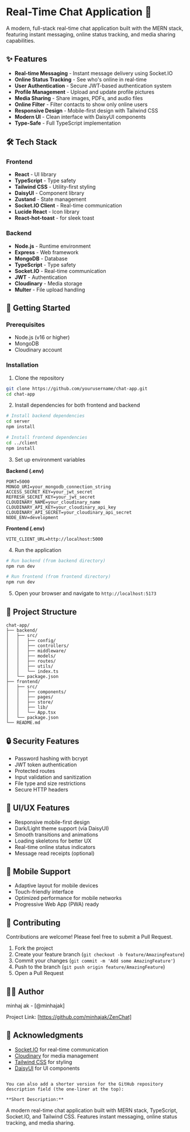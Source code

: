 # Real-Time Chat Application 💬

A modern, full-stack real-time chat application built with the MERN stack, featuring instant messaging, online status tracking, and media sharing capabilities.

## ✨ Features

- **Real-time Messaging** - Instant message delivery using Socket.IO
- **Online Status Tracking** - See who's online in real-time
- **User Authentication** - Secure JWT-based authentication system
- **Profile Management** - Upload and update profile pictures
- **Media Sharing** - Share images, PDFs, and audio files
- **Online Filter** - Filter contacts to show only online users
- **Responsive Design** - Mobile-first design with Tailwind CSS
- **Modern UI** - Clean interface with DaisyUI components
- **Type-Safe** - Full TypeScript implementation

## 🛠️ Tech Stack

### Frontend
- **React** - UI library
- **TypeScript** - Type safety
- **Tailwind CSS** - Utility-first styling
- **DaisyUI** - Component library
- **Zustand** - State management
- **Socket.IO Client** - Real-time communication
- **Lucide React** - Icon library
- **React-hot-toast** - for sleek toast

### Backend
- **Node.js** - Runtime environment
- **Express** - Web framework
- **MongoDB** - Database
- **TypeScript** - Type safety
- **Socket.IO** - Real-time communication
- **JWT** - Authentication
- **Cloudinary** - Media storage
- **Multer** - File upload handling

## 🚀 Getting Started

### Prerequisites
- Node.js (v16 or higher)
- MongoDB
- Cloudinary account

### Installation

1. Clone the repository
```bash
git clone https://github.com/yourusername/chat-app.git
cd chat-app
```

2. Install dependencies for both frontend and backend
```bash
# Install backend dependencies
cd server
npm install

# Install frontend dependencies
cd ../client
npm install
```

3. Set up environment variables

**Backend (.env)**
```env
PORT=5000
MONGO_URI=your_mongodb_connection_string
ACCESS_SECRET_KEY=your_jwt_secret
REFRESH_SECRET_KEY=your_jwt_secret
CLOUDINARY_NAME=your_cloudinary_name
CLOUDINARY_API_KEY=your_cloudinary_api_key
CLOUDINARY_API_SECRET=your_cloudinary_api_secret
NODE_ENV=development
```

**Frontend (.env)**
```env
VITE_CLIENT_URL=http://localhost:5000
```

4. Run the application
```bash
# Run backend (from backend directory)
npm run dev

# Run frontend (from frontend directory)
npm run dev
```

5. Open your browser and navigate to `http://localhost:5173`

## 📁 Project Structure
```
chat-app/
├── backend/
│   ├── src/
│   │   ├── config/
│   │   ├── controllers/
│   │   ├── middleware/
│   │   ├── models/
│   │   ├── routes/
│   │   ├── utils/
│   │   └── index.ts
│   └── package.json
├── frontend/
│   ├── src/
│   │   ├── components/
│   │   ├── pages/
│   │   ├── store/
│   │   ├── lib/
│   │   └── App.tsx
│   └── package.json
└── README.md
```

## 🔒 Security Features

- Password hashing with bcrypt
- JWT token authentication
- Protected routes
- Input validation and sanitization
- File type and size restrictions
- Secure HTTP headers

## 🎨 UI/UX Features

- Responsive mobile-first design
- Dark/Light theme support (via DaisyUI)
- Smooth transitions and animations
- Loading skeletons for better UX
- Real-time online status indicators
- Message read receipts (optional)

## 📱 Mobile Support

- Adaptive layout for mobile devices
- Touch-friendly interface
- Optimized performance for mobile networks
- Progressive Web App (PWA) ready

## 🤝 Contributing

Contributions are welcome! Please feel free to submit a Pull Request.

1. Fork the project
2. Create your feature branch (`git checkout -b feature/AmazingFeature`)
3. Commit your changes (`git commit -m 'Add some AmazingFeature'`)
4. Push to the branch (`git push origin feature/AmazingFeature`)
5. Open a Pull Request


## 👨‍💻 Author

minhaj ak - [@minhajak]

Project Link: [https://github.com/minhajak/ZenChat]

## 🙏 Acknowledgments

- [Socket.IO](https://socket.io/) for real-time communication
- [Cloudinary](https://cloudinary.com/) for media management
- [Tailwind CSS](https://tailwindcss.com/) for styling
- [DaisyUI](https://daisyui.com/) for UI components
```

You can also add a shorter version for the GitHub repository description field (the one-liner at the top):

**Short Description:**
```
A modern real-time chat application built with MERN stack, TypeScript, Socket.IO, and Tailwind CSS. Features instant messaging, online status tracking, and media sharing.